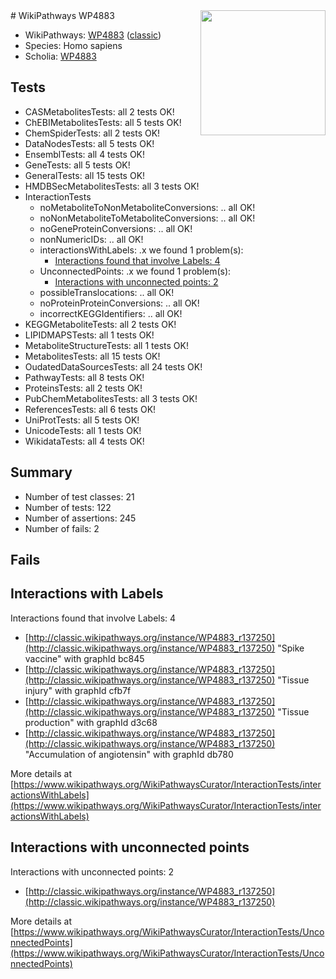<img style="float: right; width: 200px" src="https://upload.wikimedia.org/wikipedia/commons/thumb/8/83/Wplogo_with_text_500.png/640px-Wplogo_with_text_500.png" />
# WikiPathways WP4883

* WikiPathways: [WP4883](https://wikipathways.org/pathways/WP4883) ([classic](https://classic.wikipathways.org/instance/WP4883))
* Species: Homo sapiens
* Scholia: [WP4883](https://scholia.toolforge.org/wikipathways/WP4883)
## Tests
* CASMetabolitesTests: all 2 tests OK!
* ChEBIMetabolitesTests: all 5 tests OK!
* ChemSpiderTests: all 2 tests OK!
* DataNodesTests: all 5 tests OK!
* EnsemblTests: all 4 tests OK!
* GeneTests: all 5 tests OK!
* GeneralTests: all 15 tests OK!
* HMDBSecMetabolitesTests: all 3 tests OK!
* InteractionTests
    * noMetaboliteToNonMetaboliteConversions: .. all OK!
    * noNonMetaboliteToMetaboliteConversions: .. all OK!
    * noGeneProteinConversions: .. all OK!
    * nonNumericIDs: .. all OK!
    * interactionsWithLabels: .x we found 1 problem(s):
        * [Interactions found that involve Labels: 4](#630d267b)
    * UnconnectedPoints: .x we found 1 problem(s):
        * [Interactions with unconnected points: 2](#35a61ada)
    * possibleTranslocations: .. all OK!
    * noProteinProteinConversions: .. all OK!
    * incorrectKEGGIdentifiers: .. all OK!
* KEGGMetaboliteTests: all 2 tests OK!
* LIPIDMAPSTests: all 1 tests OK!
* MetaboliteStructureTests: all 1 tests OK!
* MetabolitesTests: all 15 tests OK!
* OudatedDataSourcesTests: all 24 tests OK!
* PathwayTests: all 8 tests OK!
* ProteinsTests: all 2 tests OK!
* PubChemMetabolitesTests: all 3 tests OK!
* ReferencesTests: all 6 tests OK!
* UniProtTests: all 5 tests OK!
* UnicodeTests: all 1 tests OK!
* WikidataTests: all 4 tests OK!


## Summary

* Number of test classes: 21
* Number of tests: 122
* Number of assertions: 245
* Number of fails: 2

## Fails

<a name="630d267b" />

## Interactions with Labels

Interactions found that involve Labels: 4

* [http://classic.wikipathways.org/instance/WP4883_r137250](http://classic.wikipathways.org/instance/WP4883_r137250) "Spike vaccine" with graphId bc845
* [http://classic.wikipathways.org/instance/WP4883_r137250](http://classic.wikipathways.org/instance/WP4883_r137250) "Tissue injury" with graphId cfb7f
* [http://classic.wikipathways.org/instance/WP4883_r137250](http://classic.wikipathways.org/instance/WP4883_r137250) "Tissue production" with graphId d3c68
* [http://classic.wikipathways.org/instance/WP4883_r137250](http://classic.wikipathways.org/instance/WP4883_r137250) "Accumulation of 
angiotensin" with graphId db780


More details at [https://www.wikipathways.org/WikiPathwaysCurator/InteractionTests/interactionsWithLabels](https://www.wikipathways.org/WikiPathwaysCurator/InteractionTests/interactionsWithLabels)

<a name="35a61ada" />

## Interactions with unconnected points

Interactions with unconnected points: 2

* [http://classic.wikipathways.org/instance/WP4883_r137250](http://classic.wikipathways.org/instance/WP4883_r137250)


More details at [https://www.wikipathways.org/WikiPathwaysCurator/InteractionTests/UnconnectedPoints](https://www.wikipathways.org/WikiPathwaysCurator/InteractionTests/UnconnectedPoints)

